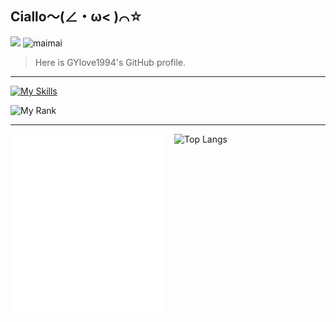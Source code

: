 ## Ciallo～(∠・ω< )⌒☆

![](https://komarev.com/ghpvc/?username=gylove1994)
![maimai](https://dxrating.luoling.moe/api/genImage/gylove1994)

> Here is GYlove1994's GitHub profile.

---

[![My Skills](https://skillicons.dev/icons?i=ts,js,html,css,nestjs,nodejs,docker,pnpm,prisma,react,vue,angular,tailwind,vite,electron,ubuntu,mysql,redis,go,redux,rollupjs,vim,vitest,reactivex,remix,vscode,rabbitmq,postgres,kubernetes,npm)](https://skillicons.dev)

![My Rank](https://github-profile-trophy.vercel.app/?username=ryo-ma&rank=S,SSS,SS,SECRET)

---

<div style="display: flex; justify-content: space-between; gap: 10px;">
  <img src="./github-metrics.svg" alt="Metrics" width="48%" />
  <img src="https://github-readme-stats.vercel.app/api/top-langs/?username=gylove1994&layout=donut" alt="Top Langs" width="48%" />
</div>

